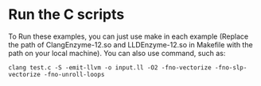 # Run the C scripts
To Run these examples, you can just use make in each example (Replace the path of ClangEnzyme-12.so and LLDEnzyme-12.so in Makefile with the path on your local machine).
You can also use command, such as:
```shell
clang test.c -S -emit-llvm -o input.ll -O2 -fno-vectorize -fno-slp-vectorize -fno-unroll-loops
```
